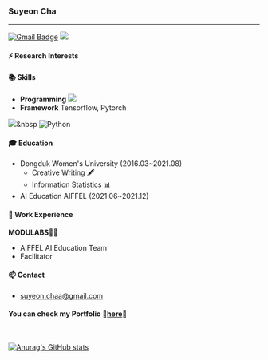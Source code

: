 ### Suyeon Cha
--- 
[![Gmail Badge](https://img.shields.io/badge/Gmail-d14836?style=flat-square&logo=Gmail&logoColor=white&link=mailto:suyeon.chaa@gmail.com)](mailto:suyeon.chaa@gmail.com) <a href="https://velog.io/@cha-suyeon" target="_blank"><img src="https://img.shields.io/badge/Velog-20c997?style=flat-square&logo=Vimeo&logoColor=white"/></a> 

#### ⚡ Research Interests


#### 📚 Skills
- **Programming** <img src="https://img.shields.io/badge/Python-3766AB?style=flat-square&logo=Python&logoColor=white"/></a>
- **Framework** Tensorflow, Pytorch

<img src="https://img.shields.io/badge/TensorFlow-FF6F00?style=flat-square&logo=TensorFlow&logoColor=orange"/></a>&nbsp 
<img alt="Python" src ="https://img.shields.io/badge/TensorFlow-FF6F00.svg?&style=for-the-badge&logo=TensorFlow&logoColor=FF6F00"/>

#### 🎓 Education
- Dongduk Women's University (2016.03~2021.08)
  - Creative Writing 🖋
  - Information Statistics 📊
- AI Education AIFFEL (2021.06~2021.12)

#### 🔭 Work Experience
**MODULABS**👨‍🔬
- AIFFEL AI Education Team
- Facilitator

#### 📫 Contact
- suyeon.chaa@gmail.com

#### You can check my Portfolio 💬[here]()💬



</br>

[![Anurag's GitHub stats](https://github-readme-stats.vercel.app/api?username=cha-suyeon)](https://github.com/anuraghazra/github-readme-stats)

